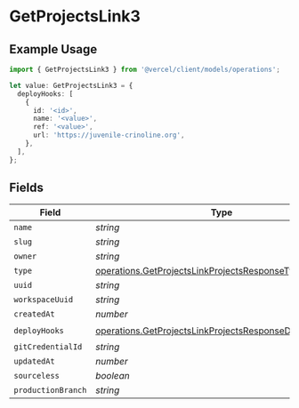 # GetProjectsLink3

## Example Usage

```typescript
import { GetProjectsLink3 } from '@vercel/client/models/operations';

let value: GetProjectsLink3 = {
  deployHooks: [
    {
      id: '<id>',
      name: '<value>',
      ref: '<value>',
      url: 'https://juvenile-crinoline.org',
    },
  ],
};
```

## Fields

| Field              | Type                                                                                                                             | Required           | Description |
| ------------------ | -------------------------------------------------------------------------------------------------------------------------------- | ------------------ | ----------- |
| `name`             | _string_                                                                                                                         | :heavy_minus_sign: | N/A         |
| `slug`             | _string_                                                                                                                         | :heavy_minus_sign: | N/A         |
| `owner`            | _string_                                                                                                                         | :heavy_minus_sign: | N/A         |
| `type`             | [operations.GetProjectsLinkProjectsResponseType](../../models/operations/getprojectslinkprojectsresponsetype.md)                 | :heavy_minus_sign: | N/A         |
| `uuid`             | _string_                                                                                                                         | :heavy_minus_sign: | N/A         |
| `workspaceUuid`    | _string_                                                                                                                         | :heavy_minus_sign: | N/A         |
| `createdAt`        | _number_                                                                                                                         | :heavy_minus_sign: | N/A         |
| `deployHooks`      | [operations.GetProjectsLinkProjectsResponseDeployHooks](../../models/operations/getprojectslinkprojectsresponsedeployhooks.md)[] | :heavy_check_mark: | N/A         |
| `gitCredentialId`  | _string_                                                                                                                         | :heavy_minus_sign: | N/A         |
| `updatedAt`        | _number_                                                                                                                         | :heavy_minus_sign: | N/A         |
| `sourceless`       | _boolean_                                                                                                                        | :heavy_minus_sign: | N/A         |
| `productionBranch` | _string_                                                                                                                         | :heavy_minus_sign: | N/A         |
